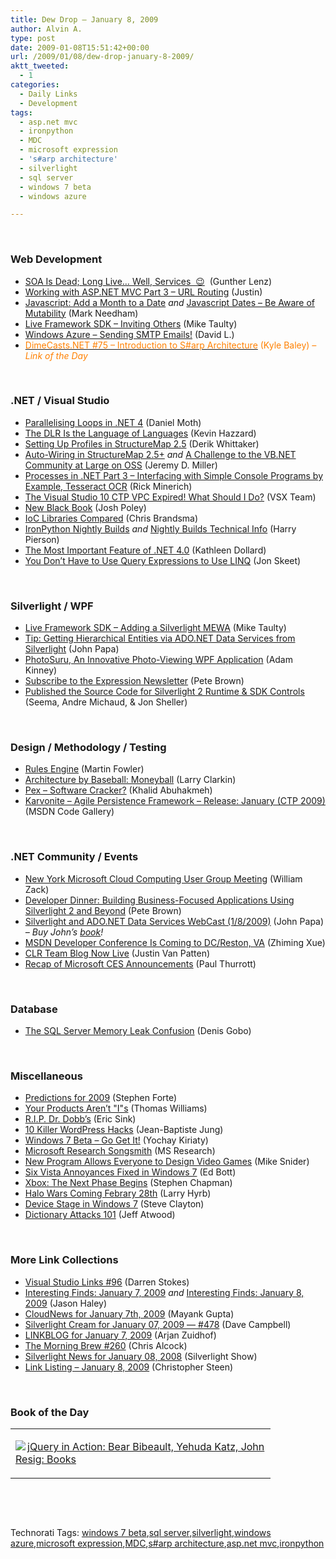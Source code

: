```yaml
---
title: Dew Drop – January 8, 2009
author: Alvin A.
type: post
date: 2009-01-08T15:51:42+00:00
url: /2009/01/08/dew-drop-january-8-2009/
aktt_tweeted:
  - 1
categories:
  - Daily Links
  - Development
tags:
  - asp.net mvc
  - ironpython
  - MDC
  - microsoft expression
  - 's#arp architecture'
  - silverlight
  - sql server
  - windows 7 beta
  - windows azure

---
```

&#160;

### Web Development

  * <a target="_blank" href="http://blogs.msdn.com/usisvde/archive/2009/01/06/soa-is-dead-long-live-well-services.aspx">SOA Is Dead; Long Live&#8230; Well, Services&#160; 😉</a>&#160; (Gunther Lenz)
  * <a target="_blank" href="http://www.dev102.com/2009/01/07/working-with-aspnet-mvc-part-3-url-routing/">Working with ASP.NET MVC Part 3 &#8211; URL Routing</a> (Justin)
  * <a target="_blank" href="http://www.markhneedham.com/blog/2009/01/07/javascript-add-a-month-to-a-date/">Javascript: Add a Month to a Date</a>&#160;_and_&#160;<a target="_blank" href="http://www.markhneedham.com/blog/2009/01/07/javascript-dates-be-aware-of-mutability/">Javascript Dates &#8211; Be Aware of Mutability</a> (Mark Needham)
  * <a target="_blank" href="http://mtaulty.com/CommunityServer/blogs/mike_taultys_blog/archive/2009/01/07/live-framework-sdk-inviting-others.aspx">Live Framework SDK &#8211; Inviting Others</a> (Mike Taulty)
  * <a target="_blank" href="http://blogs.msdn.com/davidlem/archive/2009/01/08/windows-azure-sending-smtp-emails.aspx">Windows Azure &#8211; Sending SMTP Emails!</a> (David L.)
  * <a target="_blank" href="http://www.dimecasts.net/Casts/CastDetails/75"><font color="#ff8000">DimeCasts.NET #75 &#8211; Introduction to S#arp Architecture</font></a> <font color="#ff8000">(Kyle Baley)<em> – Link of the Day</em></font>

&#160;

### .NET / Visual Studio

  * <a target="_blank" href="http://www.danielmoth.com/Blog/2009/01/parallelising-loops-in-net-4.html">Parallelising Loops in .NET 4</a> (Daniel Moth)
  * <a target="_blank" href="http://gotnet.biz/Blog/post/The-DLR-is-the-Language-of-Languages.aspx">The DLR Is the Language of Languages</a> (Kevin Hazzard)
  * <a target="_blank" href="http://devlicio.us/blogs/derik_whittaker/archive/2009/01/07/setting-up-profiles-in-structuremap-2-5.aspx">Setting Up Profiles in StructureMap 2.5</a> (Derik Whittaker)
  * <a target="_blank" href="http://codebetter.com/blogs/jeremy.miller/archive/2009/01/07/autowiring-in-structuremap-2-5.aspx">Auto-Wiring in StructureMap 2.5+</a>&#160;_and_&#160;<a target="_blank" href="http://codebetter.com/blogs/jeremy.miller/archive/2009/01/07/a-challenge-to-the-vb-net-community-at-large-on-oss.aspx">A Challenge to the VB.NET Community at Large on OSS</a> (Jeremy D. Miller)
  * <a target="_blank" href="http://www.atalasoft.com/cs/blogs/rickm/archive/2009/01/08/processes-in-net-part-3-manipulating-external-processes.aspx">Processes in .NET Part 3 &#8211; Interfacing with Simple Console Programs by Example, Tesseract OCR</a> (Rick Minerich)
  * <a target="_blank" href="http://blogs.msdn.com/vsxteam/archive/2009/01/07/the-visual-studio-10-ctp-vpc-expired-what-should-i-do.aspx">The Visual Studio 10 CTP VPC Expired! What Should I Do?</a> (VSX Team)
  * <a target="_blank" href="http://blogs.msdn.com/joshpoley/archive/2009/01/07/new-black-book.aspx">New Black Book</a> (Josh Poley)
  * <a target="_blank" href="http://elegantcode.com/2009/01/07/ioc-libraries-compared/">IoC Libraries Compared</a> (Chris Brandsma)
  * <a target="_blank" href="http://devhawk.net/2009/01/07/IronPython+Nightly+Builds.aspx">IronPython Nightly Builds</a>&#160;_and_&#160;<a target="_blank" href="http://devhawk.net/2009/01/07/Nightly+Builds+Technical+Info.aspx">Nightly Builds Technical Info</a> (Harry Pierson)
  * <a target="_blank" href="http://msmvps.com/blogs/kathleen/archive/2009/01/07/the-most-important-feature-of-net-4-0.aspx">The Most Important Feature of .NET 4.0</a> (Kathleen Dollard)
  * <a target="_blank" href="http://msmvps.com/blogs/jon_skeet/archive/2009/01/07/you-don-t-have-to-use-query-expressions-to-use-linq.aspx">You Don&#8217;t Have to Use Query Expressions to Use LINQ</a> (Jon Skeet)

&#160;

### Silverlight / WPF

  * <a target="_blank" href="http://mtaulty.com/CommunityServer/blogs/mike_taultys_blog/archive/2009/01/07/live-framework-sdk-adding-a-silverlight-mewa.aspx">Live Framework SDK &#8211; Adding a Silverlight MEWA</a> (Mike Taulty)
  * <a target="_blank" href="http://johnpapa.net/silverlight/tip-getting-hierarchical-entities-via-ado-net-data-services-from-silverlight/">Tip: Getting Hierarchical Entities via ADO.NET Data Services from Silverlight</a> (John Papa)
  * <a target="_blank" href="http://adamkinney.com/blog/395/default.aspx">PhotoSuru, An Innovative Photo-Viewing WPF Application</a> (Adam Kinney)
  * <a target="_blank" href="http://community.irritatedvowel.com/blogs/pete_browns_blog/archive/2009/01/07/Subscribe-to-the-Expression-Newsletter.aspx">Subscribe to the Expression Newsletter</a> (Pete Brown)
  * <a target="_blank" href="http://blogs.msdn.com/seema/archive/2009/01/07/published-the-control-source-code-for-silverlight-2-runtime-sdk.aspx">Published the Source Code for Silverlight 2 Runtime & SDK Controls</a> (Seema, Andre Michaud, & Jon Sheller)

&#160;

### Design / Methodology / Testing

  * <a target="_blank" href="http://martinfowler.com/bliki/RulesEngine.html">Rules Engine</a> (Martin Fowler)
  * <a target="_blank" href="http://eraserandcrowbar.com/2009/01/08/ArchitectureByBaseballMoneyball.aspx">Architecture by Baseball: Moneyball</a> (Larry Clarkin)
  * <a target="_blank" href="http://monstersgotmy.net/post/Pex-Software-Cracker.aspx">Pex &#8211; Software Cracker?</a> (Khalid Abuhakmeh)
  * <a target="_blank" href="http://code.msdn.microsoft.com/karvonite/Release/ProjectReleases.aspx?ReleaseId=1645">Karvonite &#8211; Agile Persistence Framework &#8211; Release: January (CTP 2009)</a> (MSDN Code Gallery)

&#160;

### .NET Community / Events

  * <a target="_blank" href="http://blogs.msdn.com/billzack/archive/2009/01/06/new-york-microsoft-cloud-computing-user-group-meeting.aspx">New York Microsoft Cloud Computing User Group Meeting</a> (William Zack)
  * <a target="_blank" href="http://community.irritatedvowel.com/blogs/pete_browns_blog/archive/2009/01/07/DEVELOPER-DINNER_3A00_-Building-Business_2D00_Focused-Applications-Using-Silverlight-2-and-Beyond.aspx">Developer Dinner: Building Business-Focused Applications Using Silverlight 2 and Beyond</a> (Pete Brown)
  * <a target="_blank" href="http://johnpapa.net/silverlight/silverlight-and-ado-net-data-services-webcast-1-8-2009/">Silverlight and ADO.NET Data Services WebCast (1/8/2009)</a> (John Papa) _– Buy John’s_ <a target="_blank" href="http://www.amazon.com/exec/obidos/ASIN/0596523092/alvinashcraft-20"><em>book</em></a>_!_
  * <a target="_blank" href="http://blogs.msdn.com/zxue/archive/2009/01/07/msdn-developer-conference-is-coming-to-dc-reston-va.aspx">MSDN Developer Conference Is Coming to DC/Reston, VA</a> (Zhiming Xue)
  * <a target="_blank" href="http://blogs.msdn.com/bclteam/archive/2009/01/07/clr-team-blog-now-live-justin-van-patten.aspx">CLR Team Blog Now Live</a> (Justin Van Patten)
  * <a target="_blank" href="http://community.winsupersite.com/blogs/paul/archive/2009/01/08/recap-of-microsoft-ces-announcements.aspx">Recap of Microsoft CES Announcements</a> (Paul Thurrott)

&#160;

### Database

  * <a target="_blank" href="http://blogs.lessthandot.com/index.php/DataMgmt/DataDesign/the-sql-server-memory-leak-confusion">The SQL Server Memory Leak Confusion</a> (Denis Gobo)

&#160;

### Miscellaneous

  * <a target="_blank" href="http://www.stephenforte.net/PermaLink,guid,c234320c-7064-4c20-8593-82ff34c3eb76.aspx">Predictions for 2009</a> (Stephen Forte)
  * <a target="_blank" href="http://theruntime.com/blogs/thomasswilliams/archive/2009/01/07/your-products-arent-is.aspx">Your Products Aren&#8217;t "I"s</a> (Thomas Williams)
  * <a target="_blank" href="http://www.ericsink.com/entries/rip_dr_dobbs.html">R.I.P. Dr. Dobb&#8217;s</a> (Eric Sink)
  * <a target="_blank" href="http://www.smashingmagazine.com/2009/01/07/10-killer-wordpress-hacks/">10 Killer WordPress Hacks</a> (Jean-Baptiste Jung)
  * <a target="_blank" href="http://blogs.msdn.com/yochay/archive/2009/01/08/windows-7-beta-go-get-it.aspx">Windows 7 Beta &#8211; Go Get It!</a> (Yochay Kiriaty)
  * <a target="_blank" href="http://research.microsoft.com/en-us/downloads/f294560a-c545-4d1c-be53-6e7fac0429f8/default.aspx">Microsoft Research Songsmith</a> (MS Research)
  * <a target="_blank" href="http://www.usatoday.com/tech/gaming/2009-01-07-microsoft-kodu_N.htm">New Program Allows Everyone to Design Video Games</a> (Mike Snider)
  * <a target="_blank" href="http://blogs.zdnet.com/Bott/?p=632">Six Vista Annoyances Fixed in Windows 7</a> (Ed Bott)
  * <a target="_blank" href="http://uxevangelist.blogspot.com/2009/01/xbox-next-phase-begins.html">Xbox: The Next Phase Begins</a> (Stephen Chapman)
  * <a target="_blank" href="http://majornelson.com/archive/2009/01/07/halo-wars-coming-february-28th.aspx">Halo Wars Coming Febrary 28th</a> (Larry Hyrb)
  * <a target="_blank" href="http://blogs.msdn.com/stevecla01/archive/2009/01/08/device-stage-in-windows-7.aspx">Device Stage in Windows 7</a> (Steve Clayton)
  * <a target="_blank" href="http://www.codinghorror.com/blog/archives/001206.html">Dictionary Attacks 101</a> (Jeff Atwood)

&#160;

### More Link Collections

  * <a target="_blank" href="http://visualstudiohacks.com/blog/visual-studio-links-96/">Visual Studio Links #96</a> (Darren Stokes)
  * <a target="_blank" href="http://jasonhaley.com/blog/archive/2009/01/07/142681.aspx">Interesting Finds: January 7, 2009</a>&#160;_and_&#160;<a target="_blank" href="http://jasonhaley.com/blog/archive/2009/01/08/142686.aspx">Interesting Finds: January 8, 2009</a> (Jason Haley)
  * <a target="_blank" href="http://www.cloudave.com/link/cloudnews-for-january-7th-2009">CloudNews for January 7th, 2009</a> (Mayank Gupta)
  * <a target="_blank" href="http://geekswithblogs.net/WynApseTechnicalMusings/archive/2009/01/07/128466.aspx">Silverlight Cream for January 07, 2009 &#8212; #478</a> (Dave Campbell)
  * <a target="_blank" href="http://www.arjansworld.com/2009/01/07/linkblog-for-january-7-2009/">LINKBLOG for January 7, 2009</a> (Arjan Zuidhof)
  * <a target="_blank" href="http://blog.cwa.me.uk/2009/01/08/the-morning-brew-260/">The Morning Brew #260</a> (Chris Alcock)
  * <a target="_blank" href="http://www.silverlightshow.net/news/Silverlight-News-for-January-08-2008.aspx">Silverlight News for January 08, 2008</a> (Silverlight Show)
  * <a target="_blank" href="http://dotnetjunkies.com/WebLog/csteen/archive/2009/01/08/565109.aspx">Link Listing &#8211; January 8, 2009</a> (Christopher Steen)

&#160;

### Book of the Day

<div style="padding-bottom: 0px; margin: 0px; padding-left: 0px; padding-right: 0px; display: inline; float: none; padding-top: 0px" id="scid:7dc1bd33-94bd-46fd-a20b-0131235bcd47:0d1ff6f4-9d0b-49bc-ae54-d0d7f03e3d99" class="wlWriterEditableSmartContent">
  <table cellspacing="0" cellpadding="2" width="400" border="0" unselectable="on">
    <tr>
      <td valign="top" width="400">
        <p>
          <a title="jQuery in Action: Bear Bibeault, Yehuda Katz, John Resig: Books" href="http://www.amazon.com/exec/obidos/ASIN/1933988355/alvinashcraft-20"><img data-recalc-dims="1" decoding="async" src="https://i0.wp.com/images.amazon.com/images/P/1933988355.01.MZZZZZZZ.jpg?w=660" border="0" align="left" style="float:left" />jQuery in Action: Bear Bibeault, Yehuda Katz, John Resig: Books</a>
        </p>
      </td>
    </tr>
  </table>
</div>

&#160;

<div style="padding-bottom: 0px; margin: 0px; padding-left: 0px; padding-right: 0px; display: inline; float: none; padding-top: 0px" id="scid:C16BAC14-9A3D-4c50-9394-FBFEF7A93539:a38310b6-e4d4-4047-8a2d-0b876240486a" class="wlWriterEditableSmartContent">
  <!--dotnetkickit-->
</div>

&#160;

<div style="padding-bottom: 0px; margin: 0px; padding-left: 0px; padding-right: 0px; display: inline; float: none; padding-top: 0px" id="scid:0767317B-992E-4b12-91E0-4F059A8CECA8:d7dcbc32-0df5-44f1-8eab-b7ca66285c4e" class="wlWriterEditableSmartContent">
  Technorati Tags: <a href="http://technorati.com/tags/windows+7+beta" rel="tag">windows 7 beta</a>,<a href="http://technorati.com/tags/sql+server" rel="tag">sql server</a>,<a href="http://technorati.com/tags/silverlight" rel="tag">silverlight</a>,<a href="http://technorati.com/tags/windows+azure" rel="tag">windows azure</a>,<a href="http://technorati.com/tags/microsoft+expression" rel="tag">microsoft expression</a>,<a href="http://technorati.com/tags/MDC" rel="tag">MDC</a>,<a href="http://technorati.com/tags/s%23arp+architecture" rel="tag">s#arp architecture</a>,<a href="http://technorati.com/tags/asp.net+mvc" rel="tag">asp.net mvc</a>,<a href="http://technorati.com/tags/ironpython" rel="tag">ironpython</a>
</div>
